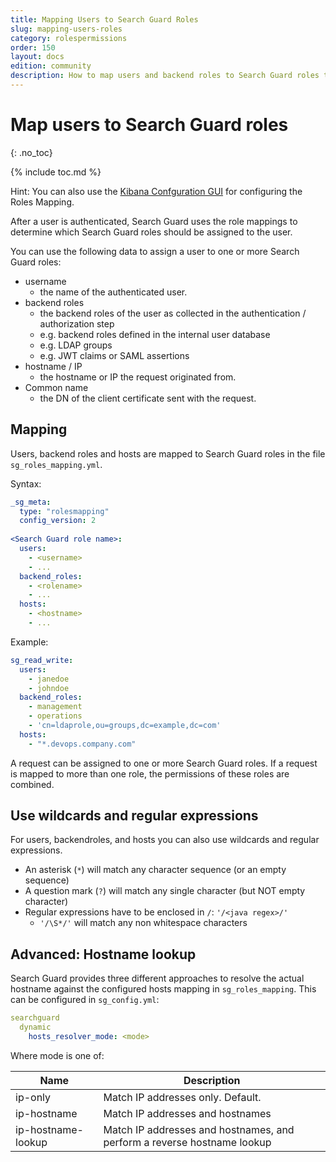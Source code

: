 ```yaml
---
title: Mapping Users to Search Guard Roles
slug: mapping-users-roles
category: rolespermissions
order: 150
layout: docs
edition: community
description: How to map users and backend roles to Search Guard roles to implement flexible access control to an Elasticsearch cluster.
---
```

<!---
Copyright 2019 floragunn GmbH
-->
# Map users to Search Guard roles
{: .no_toc}

{% include toc.md %}

Hint: You can also use the [Kibana Confguration GUI](../_docs_configuration_changes/configuration_config_gui.md) for configuring the Roles Mapping.

After a user is authenticated, Search Guard uses the role mappings to determine which Search Guard roles should be assigned to the user.

You can use the following data to assign a user to one or more Search Guard roles:

* username
  * the name of the authenticated user.
* backend roles
  * the backend roles of the user as collected in the authentication / authorization step
  * e.g. backend roles defined in the internal user database
  * e.g. LDAP groups
  * e.g. JWT claims or SAML assertions
* hostname / IP
  * the hostname or IP the request originated from.
* Common name
  * the DN of the client certificate sent with the request.


## Mapping

Users, backend roles and hosts are mapped to Search Guard roles in the file `sg_roles_mapping.yml`.

Syntax:

```yaml
_sg_meta:
  type: "rolesmapping"
  config_version: 2
  
<Search Guard role name>:
  users:
    - <username>
    - ...
  backend_roles:
    - <rolename>
    - ...
  hosts:
    - <hostname>
    - ...
```

Example:

```yaml
sg_read_write:
  users:
    - janedoe
    - johndoe
  backend_roles:
    - management
    - operations
    - 'cn=ldaprole,ou=groups,dc=example,dc=com'
  hosts:
    - "*.devops.company.com"
```

A request can be assigned to one or more Search Guard roles. If a request is mapped to more than one role, the permissions of these roles are combined.

## Use wildcards and regular expressions

For users, backendroles, and hosts you can also use wildcards and regular expressions.

* An asterisk (`*`) will match any character sequence (or an empty sequence)
* A question mark (`?`) will match any single character (but NOT empty character)
* Regular expressions have to be enclosed in `/`: `'/<java regex>/'`
  * `'/\S*/'` will match any non whitespace characters

## Advanced: Hostname lookup

Search Guard provides three different approaches to resolve the actual hostname against the configured hosts mapping in `sg_roles_mapping`. This can be configured in `sg_config.yml`:

```yaml
searchguard
  dynamic
    hosts_resolver_mode: <mode>
```

Where mode is one of:

| Name | Description |
|---|---|
| ip-only | Match IP addresses only. Default. |
| ip-hostname | Match IP addresses and hostnames |
| ip-hostname-lookup | Match IP addresses and hostnames, and perform a reverse hostname lookup |
